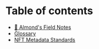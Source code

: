 # Table of contents

* [🌱 Almond's Field Notes](README.md)
* [Glossary](glossary.md)
* [NFT Metadata Standards](nft-metadata-standards.md)
